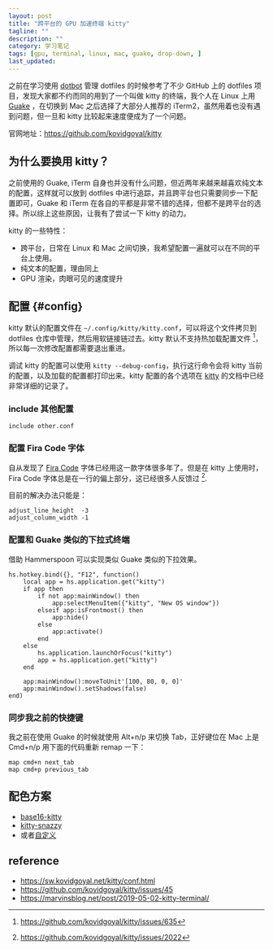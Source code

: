 ```yaml
---
layout: post
title: "跨平台的 GPU 加速终端 kitty"
tagline: ""
description: ""
category: 学习笔记
tags: [gpu, terminal, linux, mac, guake, drop-down, ]
last_updated:
---
```


之前在学习使用 [dotbot](/post/2020/08/use-dotbot-dotfiles-management.html) 管理 dotfiles 的时候参考了不少 GitHub 上的 dotfiles 项目，发现大家都不约而同的用到了一个叫做 kitty 的终端，我个人在 Linux 上用 [Guake](/post/2016/01/guake-zsh-config.html) ，在切换到 Mac 之后选择了大部分人推荐的 iTerm2，虽然用着也没有遇到问题，但一旦和 kitty 比较起来速度便成为了一个问题。

官网地址：<https://github.com/kovidgoyal/kitty>

## 为什么要换用 kitty？
之前使用的 Guake, iTerm 自身也并没有什么问题，但近两年来越来越喜欢纯文本的配置，这样就可以放到 dotfiles 中进行追踪，并且跨平台也只需要同步一下配置即可，Guake 和 iTerm 在各自的平都是非常不错的选择，但都不是跨平台的选择。所以综上这些原因，让我有了尝试一下 kitty 的动力。

kitty 的一些特性：

- 跨平台，日常在 Linux 和 Mac 之间切换，我希望配置一遍就可以在不同的平台上使用。
- 纯文本的配置，理由同上
- GPU 渲染，肉眼可见的速度提升


## 配置 {#config}
kitty 默认的配置文件在 `~/.config/kitty/kitty.conf`，可以将这个文件拷贝到 dotfiles 仓库中管理，然后用软链接链过去。kitty 默认不支持热加载配置文件 [^1]，所以每一次修改配置都需要退出重进。

[^1]: <https://github.com/kovidgoyal/kitty/issues/635>

调试 kitty 的配置可以使用 `kitty --debug-config`，执行这行命令会将 kitty 当前的配置，以及加载的配置都打印出来。kitty 配置的各个选项在 [kitty](https://sw.kovidgoyal.net/kitty/conf.html) 的文档中已经非常详细的记录了。

### include 其他配置

	include other.conf

### 配置 Fira Code 字体
自从发现了 [Fira Code](/post/2014/06/fonts-for-coding.html) 字体已经用这一款字体很多年了。但是在 kitty 上使用时，Fira Code 字体总是在一行的偏上部分，这已经很多人反馈过 [^2].

[^2]: <https://github.com/kovidgoyal/kitty/issues/2022>

目前的解决办法只能是：

```
adjust_line_height  -3
adjust_column_width -1
```


### 配置和 Guake 类似的下拉式终端
借助 Hammerspoon 可以实现类似 Guake 类似的下拉效果。

```
hs.hotkey.bind({}, "F12", function()
    local app = hs.application.get("kitty")
    if app then
        if not app:mainWindow() then
            app:selectMenuItem({"kitty", "New OS window"})
        elseif app:isFrontmost() then
            app:hide()
        else
            app:activate()
        end
    else
        hs.application.launchOrFocus("kitty")
		app = hs.application.get("kitty")
    end

	app:mainWindow():moveToUnit'[100, 80, 0, 0]'
	app:mainWindow().setShadows(false)
end)
```

### 同步我之前的快捷键
我之前在使用 Guake 的时候就使用 Alt+n/p 来切换 Tab，正好键位在 Mac 上是 Cmd+n/p 用下面的代码重新 remap 一下：

	map cmd+n next_tab
	map cmd+p previous_tab

## 配色方案

- [base16-kitty](https://github.com/kdrag0n/base16-kitty)
- [kitty-snazzy](https://github.com/connorholyday/kitty-snazzy)
- 或者[自定义](https://terminal.sexy/)

## reference

- <https://sw.kovidgoyal.net/kitty/conf.html>
- <https://github.com/kovidgoyal/kitty/issues/45>
- <https://marvinsblog.net/post/2019-05-02-kitty-terminal/>
